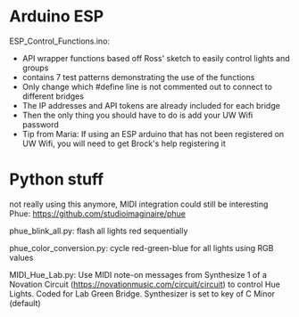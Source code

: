# Arduino ESP
ESP_Control_Functions.ino: 
  - API wrapper functions based off Ross' sketch to easily control lights and groups
  - contains 7 test patterns demonstrating the use of the functions 
  - Only change which #define line is not commented out to connect to different bridges
  - The IP addresses and API tokens are already included for each bridge
  - Then the only thing you should have to do is add your UW Wifi password
  - Tip from Maria: If using an ESP arduino that has not been registered on UW Wifi, you will
      need to get Brock's help registering it
    
    




# Python stuff
not really using this anymore, MIDI integration could still be interesting
Phue: https://github.com/studioimaginaire/phue

phue_blink_all.py: flash all lights red sequentially

phue_color_conversion.py: cycle red-green-blue for all lights using RGB values

MIDI_Hue_Lab.py: Use MIDI note-on messages from Synthesize 1 of a Novation Circuit (https://novationmusic.com/circuit/circuit) to control Hue Lights. Coded for Lab Green Bridge. Synthesizer is set to key of C Minor (default)

